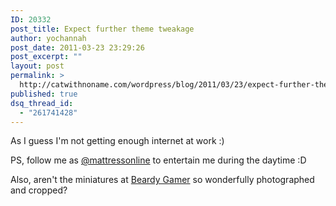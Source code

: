 ```yaml
---
ID: 20332
post_title: Expect further theme tweakage
author: yochannah
post_date: 2011-03-23 23:29:26
post_excerpt: ""
layout: post
permalink: >
  http://catwithnoname.com/wordpress/blog/2011/03/23/expect-further-theme-tweakage/
published: true
dsq_thread_id:
  - "261741428"
---
```

As I guess I'm not getting enough internet at work :)

PS, follow me as <a href="http://www.twitter.com/mattressonline">@mattressonline</a> to entertain me during the daytime :D

Also, aren't the miniatures at <a href="http://www.beardygamer.com/">Beardy Gamer</a> so wonderfully photographed and cropped?